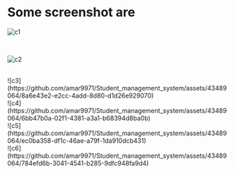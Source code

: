 # Some screenshot are 
<p>
  
  ![c1](https://github.com/amar9971/Student_management_system/assets/43489064/1fbdee3a-b22c-4787-a997-ba3bb4b134ba)
</p>
<br>
<p>

  ![c2](https://github.com/amar9971/Student_management_system/assets/43489064/b2095f7d-a0ab-4704-afa7-c61583e57a4e)
  </p>
<br>
![c3](https://github.com/amar9971/Student_management_system/assets/43489064/8a6e43e2-e2cc-4add-8d80-d1d26e929070)
<br>
![c4](https://github.com/amar9971/Student_management_system/assets/43489064/6bb47b0a-02f1-4381-a3a1-b68394d8ba0b)
<br>
![c5](https://github.com/amar9971/Student_management_system/assets/43489064/ec0ba358-df1c-46ae-a79f-1da910dcb431)
<br>
![c6](https://github.com/amar9971/Student_management_system/assets/43489064/784efd6b-3041-4541-b285-9dfc948fa9d4)

</p>
